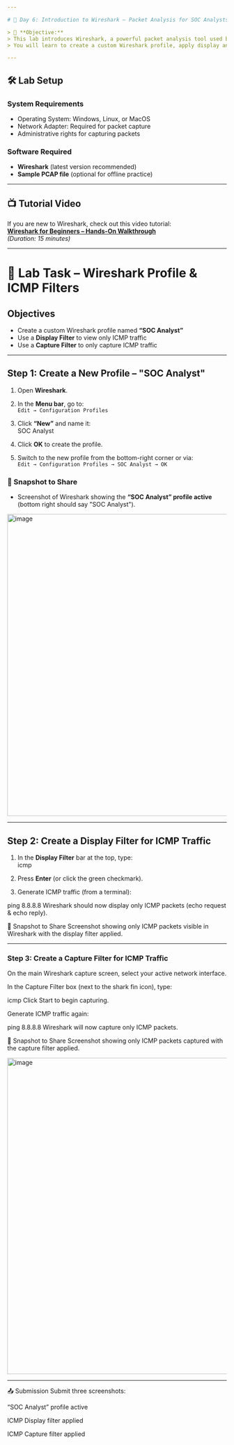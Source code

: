 ```yaml
---

# 📡 Day 6: Introduction to Wireshark – Packet Analysis for SOC Analysts

> 🎯 **Objective:**  
> This lab introduces Wireshark, a powerful packet analysis tool used by SOC analysts to investigate network traffic.  
> You will learn to create a custom Wireshark profile, apply display and capture filters, and identify ICMP packets.

---
```


## 🛠️ Lab Setup

### System Requirements
- Operating System: Windows, Linux, or MacOS  
- Network Adapter: Required for packet capture  
- Administrative rights for capturing packets  

### Software Required
- **Wireshark** (latest version recommended)  
- **Sample PCAP file** (optional for offline practice)  

---

## 📺 Tutorial Video
If you are new to Wireshark, check out this video tutorial:  
**[Wireshark for Beginners – Hands-On Walkthrough](#)**  
*(Duration: 15 minutes)*

---

# 🧪 Lab Task – Wireshark Profile & ICMP Filters

## **Objectives**
- Create a custom Wireshark profile named **“SOC Analyst”**  
- Use a **Display Filter** to view only ICMP traffic  
- Use a **Capture Filter** to only capture ICMP traffic  

---

## Step 1: Create a New Profile – "SOC Analyst"
1. Open **Wireshark**.  
2. In the **Menu bar**, go to:  
   `Edit → Configuration Profiles`  
3. Click **“New”** and name it:  
SOC Analyst

4. Click **OK** to create the profile.  
5. Switch to the new profile from the bottom-right corner or via:  
`Edit → Configuration Profiles → SOC Analyst → OK`  

### 📸 Snapshot to Share
- Screenshot of Wireshark showing the **“SOC Analyst” profile active** (bottom right should say "SOC Analyst").

<img width="938" height="694" alt="image" src="https://github.com/user-attachments/assets/e81473c8-d901-4174-941f-1d46532ffbf9" />

---

## Step 2: Create a Display Filter for ICMP Traffic
1. In the **Display Filter** bar at the top, type:  
icmp


2. Press **Enter** (or click the green checkmark).  
3. Generate ICMP traffic (from a terminal):  

ping 8.8.8.8
Wireshark should now display only ICMP packets (echo request & echo reply).

📸 Snapshot to Share
Screenshot showing only ICMP packets visible in Wireshark with the display filter applied.

---

### Step 3: Create a Capture Filter for ICMP Traffic
On the main Wireshark capture screen, select your active network interface.

In the Capture Filter box (next to the shark fin icon), type:

icmp
Click Start to begin capturing.

Generate ICMP traffic again:

ping 8.8.8.8
Wireshark will now capture only ICMP packets.

📸 Snapshot to Share
Screenshot showing only ICMP packets captured with the capture filter applied.

<img width="975" height="727" alt="image" src="https://github.com/user-attachments/assets/198d5b90-bb16-4bad-b2bd-1faaeba13e3f" />

---

📤 Submission
Submit three screenshots:

“SOC Analyst” profile active

ICMP Display filter applied

ICMP Capture filter applied

